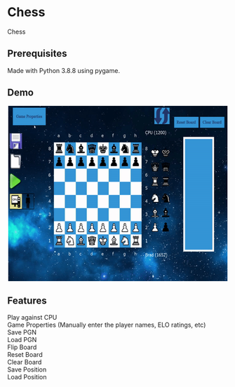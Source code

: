 # Chess

Chess

## Prerequisites
Made with Python 3.8.8 using pygame.

## Demo
<p align="center">
<img src="https://github.com/bradwyatt/Chess/blob/master/Docs/demo.gif?raw=true" width="500" height="400"></img>
</p>

## Features
Play against CPU\
Game Properties (Manually enter the player names, ELO ratings, etc)\
Save PGN\
Load PGN\
Flip Board\
Reset Board\
Clear Board\
Save Position\
Load Position


